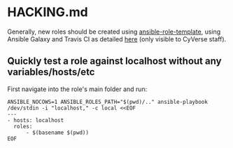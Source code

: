 # HACKING.md

Generally, new roles should be created using [ansible-role-template](https://github.com/cyverse-ansible/ansible-role-template), using Ansible Galaxy and Travis CI as detailed [here](https://pods.iplantcollaborative.org/wiki/display/csmgmt/Ansible+at+CyVerse#AnsibleatCyVerse-AnsibleGalaxyRoles) (only visible to CyVerse staff).


## Quickly test a role against localhost without any variables/hosts/etc

First navigate into the role's main folder and run:
```
ANSIBLE_NOCOWS=1 ANSIBLE_ROLES_PATH="$(pwd)/.." ansible-playbook /dev/stdin -i "localhost," -c local <<EOF
---
- hosts: localhost
  roles:
      - $(basename $(pwd))
EOF
```

